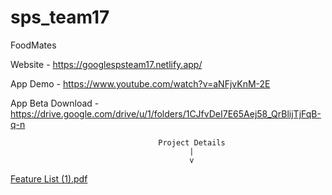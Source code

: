 # sps_team17

FoodMates                           

Website - https://googlespsteam17.netlify.app/

App Demo - https://www.youtube.com/watch?v=aNFjvKnM-2E

App Beta Download - https://drive.google.com/drive/u/1/folders/1CJfvDeI7E65Aej58_QrBlijTjFqB-q-n

                                     Project Details
                                            |
                                            v
[Feature List (1).pdf](https://github.com/gasigala/SPS-Team-17/files/6600289/Feature.List.1.pdf)
